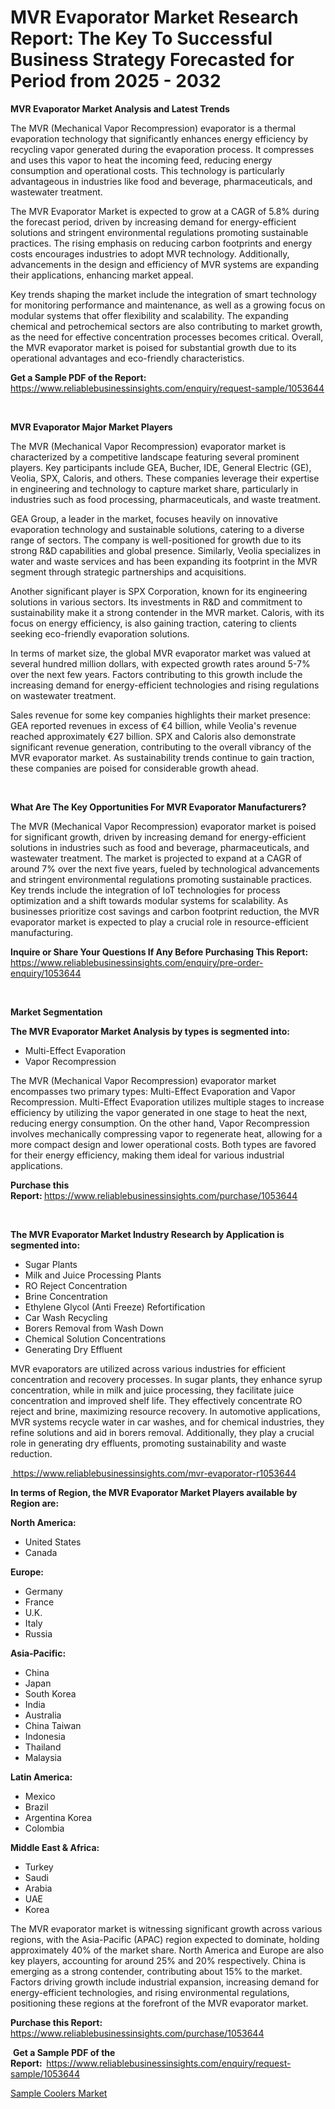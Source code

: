 <p><h1>MVR Evaporator Market Research Report: The Key To Successful Business Strategy Forecasted for Period from 2025 - 2032</h1></p><p><strong>MVR Evaporator Market Analysis and Latest Trends</strong></p>
<p><p>The MVR (Mechanical Vapor Recompression) evaporator is a thermal evaporation technology that significantly enhances energy efficiency by recycling vapor generated during the evaporation process. It compresses and uses this vapor to heat the incoming feed, reducing energy consumption and operational costs. This technology is particularly advantageous in industries like food and beverage, pharmaceuticals, and wastewater treatment.</p><p>The MVR Evaporator Market is expected to grow at a CAGR of 5.8% during the forecast period, driven by increasing demand for energy-efficient solutions and stringent environmental regulations promoting sustainable practices. The rising emphasis on reducing carbon footprints and energy costs encourages industries to adopt MVR technology. Additionally, advancements in the design and efficiency of MVR systems are expanding their applications, enhancing market appeal.</p><p>Key trends shaping the market include the integration of smart technology for monitoring performance and maintenance, as well as a growing focus on modular systems that offer flexibility and scalability. The expanding chemical and petrochemical sectors are also contributing to market growth, as the need for effective concentration processes becomes critical. Overall, the MVR evaporator market is poised for substantial growth due to its operational advantages and eco-friendly characteristics.</p></p>
<p><strong>Get a Sample PDF of the Report:&nbsp;</strong> <a href="https://www.reliablebusinessinsights.com/enquiry/request-sample/1053644?utm_campaign=2245&utm_medium=2&utm_source=Github&utm_content=ia&utm_term=19022025&utm_id=mvr-evaporator">https://www.reliablebusinessinsights.com/enquiry/request-sample/1053644</a></p>
<p>&nbsp;</p>
<p><strong>MVR Evaporator Major Market Players</strong></p>
<p><p>The MVR (Mechanical Vapor Recompression) evapo​rator market is characterized by a competitive landscape featuring several prominent players. Key participants include GEA, Bucher, IDE, General Electric (GE), Veolia, SPX, Caloris, and others. These companies leverage their expertise in engineering and technology to capture market share, particularly in industries such as food processing, pharmaceuticals, and waste treatment.</p><p>GEA Group, a leader in the market, focuses heavily on innovative evaporation technology and sustainable solutions, catering to a diverse range of sectors. The company is well-positioned for growth due to its strong R&D capabilities and global presence. Similarly, Veolia specializes in water and waste services and has been expanding its footprint in the MVR segment through strategic partnerships and acquisitions.</p><p>Another significant player is SPX Corporation, known for its engineering solutions in various sectors. Its investments in R&D and commitment to sustainability make it a strong contender in the MVR market. Caloris, with its focus on energy efficiency, is also gaining traction, catering to clients seeking eco-friendly evaporation solutions.</p><p>In terms of market size, the global MVR evaporator market was valued at several hundred million dollars, with expected growth rates around 5-7% over the next few years. Factors contributing to this growth include the increasing demand for energy-efficient technologies and rising regulations on wastewater treatment.</p><p>Sales revenue for some key companies highlights their market presence: GEA reported revenues in excess of €4 billion, while Veolia's revenue reached approximately €27 billion. SPX and Caloris also demonstrate significant revenue generation, contributing to the overall vibrancy of the MVR evaporator market. As sustainability trends continue to gain traction, these companies are poised for considerable growth ahead.</p></p>
<p>&nbsp;</p>
<p><strong>What Are The Key Opportunities For MVR Evaporator Manufacturers?</strong></p>
<p><p>The MVR (Mechanical Vapor Recompression) evaporator market is poised for significant growth, driven by increasing demand for energy-efficient solutions in industries such as food and beverage, pharmaceuticals, and wastewater treatment. The market is projected to expand at a CAGR of around 7% over the next five years, fueled by technological advancements and stringent environmental regulations promoting sustainable practices. Key trends include the integration of IoT technologies for process optimization and a shift towards modular systems for scalability. As businesses prioritize cost savings and carbon footprint reduction, the MVR evaporator market is expected to play a crucial role in resource-efficient manufacturing.</p></p>
<p><strong>Inquire or Share Your Questions If Any Before Purchasing This Report:</strong> <a href="https://www.reliablebusinessinsights.com/enquiry/pre-order-enquiry/1053644?utm_campaign=2245&utm_medium=2&utm_source=Github&utm_content=ia&utm_term=19022025&utm_id=mvr-evaporator">https://www.reliablebusinessinsights.com/enquiry/pre-order-enquiry/1053644</a></p>
<p>&nbsp;</p>
<p><strong>Market Segmentation</strong></p>
<p><strong>The MVR Evaporator Market Analysis by types is segmented into:</strong></p>
<p><ul><li>Multi-Effect Evaporation</li><li>Vapor Recompression</li></ul></p>
<p><p>The MVR (Mechanical Vapor Recompression) evaporator market encompasses two primary types: Multi-Effect Evaporation and Vapor Recompression. Multi-Effect Evaporation utilizes multiple stages to increase efficiency by utilizing the vapor generated in one stage to heat the next, reducing energy consumption. On the other hand, Vapor Recompression involves mechanically compressing vapor to regenerate heat, allowing for a more compact design and lower operational costs. Both types are favored for their energy efficiency, making them ideal for various industrial applications.</p></p>
<p><strong>Purchase this Report:&nbsp;</strong><a href="https://www.reliablebusinessinsights.com/purchase/1053644?utm_campaign=2245&utm_medium=2&utm_source=Github&utm_content=ia&utm_term=19022025&utm_id=mvr-evaporator">https://www.reliablebusinessinsights.com/purchase/1053644</a></p>
<p>&nbsp;</p>
<p><strong>The MVR Evaporator Market Industry Research by Application is segmented into:</strong></p>
<p><ul><li>Sugar Plants</li><li>Milk and Juice Processing Plants</li><li>RO Reject Concentration</li><li>Brine Concentration</li><li>Ethylene Glycol (Anti Freeze) Refortification</li><li>Car Wash Recycling</li><li>Borers Removal from Wash Down</li><li>Chemical Solution Concentrations</li><li>Generating Dry Effluent</li></ul></p>
<p><p>MVR evaporators are utilized across various industries for efficient concentration and recovery processes. In sugar plants, they enhance syrup concentration, while in milk and juice processing, they facilitate juice concentration and improved shelf life. They effectively concentrate RO reject and brine, maximizing resource recovery. In automotive applications, MVR systems recycle water in car washes, and for chemical industries, they refine solutions and aid in borers removal. Additionally, they play a crucial role in generating dry effluents, promoting sustainability and waste reduction.</p></p>
<p><a href="https://www.reliablebusinessinsights.com/mvr-evaporator-r1053644?utm_campaign=2245&utm_medium=2&utm_source=Github&utm_content=ia&utm_term=19022025&utm_id=mvr-evaporator">&nbsp;https://www.reliablebusinessinsights.com/mvr-evaporator-r1053644</a></p>
<p><strong>In terms of Region, the MVR Evaporator Market Players available by Region are:</strong></p>
<p>
    <p> <strong> North America: </strong>
        <ul>
            <li>United States</li>
            <li>Canada</li>
        </ul>
        </p> 
    <p> <strong> Europe: </strong>
        <ul>
            <li>Germany</li>
            <li>France</li>
            <li>U.K.</li>
            <li>Italy</li>
            <li>Russia</li>
        </ul>
        </p> 
    <p> <strong> Asia-Pacific: </strong>
        <ul>
            <li>China</li>
            <li>Japan</li>
            <li>South Korea</li>
            <li>India</li>
            <li>Australia</li>
            <li>China Taiwan</li>
            <li>Indonesia</li>
            <li>Thailand</li>
            <li>Malaysia</li>
        </ul>
        </p> 
    <p> <strong> Latin America: </strong>
        <ul>
            <li>Mexico</li>
            <li>Brazil</li>
            <li>Argentina Korea</li>
            <li>Colombia</li>
        </ul>
        </p> 
    <p> <strong> Middle East & Africa: </strong>
        <ul>
            <li>Turkey</li>
            <li>Saudi</li>
            <li>Arabia</li>
            <li>UAE</li>
            <li>Korea</li>
        </ul>
    </p>
    </p>
<p><p>The MVR evaporator market is witnessing significant growth across various regions, with the Asia-Pacific (APAC) region expected to dominate, holding approximately 40% of the market share. North America and Europe are also key players, accounting for around 25% and 20% respectively. China is emerging as a strong contender, contributing about 15% to the market. Factors driving growth include industrial expansion, increasing demand for energy-efficient technologies, and rising environmental regulations, positioning these regions at the forefront of the MVR evaporator market.</p></p>
<p><strong>Purchase this Report: </strong><a href="https://www.reliablebusinessinsights.com/purchase/1053644?utm_campaign=2245&utm_medium=2&utm_source=Github&utm_content=ia&utm_term=19022025&utm_id=mvr-evaporator">https://www.reliablebusinessinsights.com/purchase/1053644</a></p>
<p>&nbsp;<strong>Get a Sample PDF of the Report:&nbsp;&nbsp;</strong><a href="https://www.reliablebusinessinsights.com/enquiry/request-sample/1053644?utm_campaign=2245&utm_medium=2&utm_source=Github&utm_content=ia&utm_term=19022025&utm_id=mvr-evaporator">https://www.reliablebusinessinsights.com/enquiry/request-sample/1053644</a></p>
<p><strong></strong></p>
<p><p><a href="https://github.com/rileymgdorcas/Market-Research-Report-List-1/blob/main/sample-coolers-market.md?utm_campaign=2245&utm_medium=2&utm_source=Github&utm_content=ia&utm_term=19022025&utm_id=mvr-evaporator">Sample Coolers Market</a></p></p>